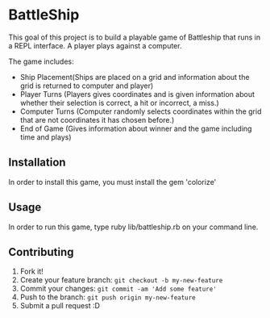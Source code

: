 


# BattleShip

This goal of this project is to build a playable game of Battleship that runs in a REPL interface.  A player plays against a computer.

The game includes:
 - Ship Placement(Ships are placed on a grid and information about the grid is returned to computer and player)
 - Player Turns (Players gives coordinates and is given information about whether their selection is correct, a hit or incorrect, a miss.)
 - Computer Turns (Computer randomly selects coordinates within the grid that are not coordinates it has chosen before.)
 - End of Game (Gives information about winner and the game including time and plays)

## Installation

In order to install this game, you must install the gem 'colorize'

## Usage

In order to run this game, type ruby lib/battleship.rb on your command line.

## Contributing

1. Fork it!
2. Create your feature branch: `git checkout -b my-new-feature`
3. Commit your changes: `git commit -am 'Add some feature'`
4. Push to the branch: `git push origin my-new-feature`
5. Submit a pull request :D
